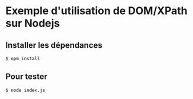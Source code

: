 # Exemple d'utilisation de DOM/XPath sur Nodejs

## Installer les dépendances

```
$ npm install
```

## Pour tester

```
$ node index.js
```
